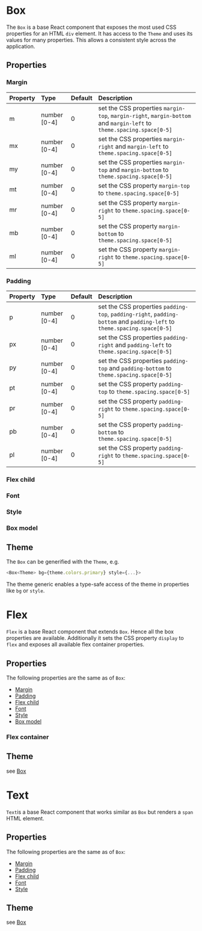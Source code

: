 # Box
The `Box` is a base React component that exposes the most used CSS
properties for an HTML `div` element. It has access to the `Theme` and
uses its values for many properties. This allows a consistent style
across the application.

## Properties

### Margin
| Property        | Type                | Default      | Description |
|:-------------- |:--------------------|:-------------|:------------|
| m               | number \[0-4\]      | 0            | set the CSS properties `margin-top`, `margin-right`, `margin-bottom` and `margin-left` to  `theme.spacing.space[0-5]` |
| mx              | number \[0-4\]      | 0            | set the CSS properties `margin-right` and `margin-left` to  `theme.spacing.space[0-5]` |
| my              | number \[0-4\]      | 0            | set the CSS properties `margin-top` and `margin-bottom` to  `theme.spacing.space[0-5]` |
| mt              | number \[0-4\]      | 0            | set the CSS property `margin-top` to  `theme.spacing.space[0-5]` |
| mr              | number \[0-4\]      | 0            | set the CSS property `margin-right` to  `theme.spacing.space[0-5]` |
| mb              | number \[0-4\]      | 0            | set the CSS property `margin-bottom` to  `theme.spacing.space[0-5]` |
| ml              | number \[0-4\]      | 0            | set the CSS property `margin-right` to  `theme.spacing.space[0-5]` |


### Padding
| Property        | Type                | Default      | Description |
|:--------------- |:--------------------|:-------------|:------------|
| p               | number \[0-4\]      | 0            | set the CSS properties `padding-top`, `padding-right`, `padding-bottom` and `padding-left` to  `theme.spacing.space[0-5]` |
| px              | number \[0-4\]      | 0            | set the CSS properties `padding-right` and `padding-left` to  `theme.spacing.space[0-5]` |
| py              | number \[0-4\]      | 0            | set the CSS properties `padding-top` and `padding-bottom` to  `theme.spacing.space[0-5]` |
| pt              | number \[0-4\]      | 0            | set the CSS property `padding-top` to  `theme.spacing.space[0-5]` |
| pr              | number \[0-4\]      | 0            | set the CSS property `padding-right` to  `theme.spacing.space[0-5]` |
| pb              | number \[0-4\]      | 0            | set the CSS property `padding-bottom` to  `theme.spacing.space[0-5]` |
| pl              | number \[0-4\]      | 0            | set the CSS property `padding-right` to  `theme.spacing.space[0-5]` |

### Flex child

### Font

### Style

### Box model

## Theme
The `Box` can be generified with the `Theme`, e.g.

```typescript
<Box<Theme> bg={theme.colors.primary} style={...}>
```

The theme generic enables a type-safe access of the theme in properties
like `bg` or `style`.

# Flex
`Flex` is a base React component that extends `Box`. Hence all the
box properties are available. Additionally it sets the CSS property
`display` to `flex` and exposes all available flex container properties.

## Properties

The following properties are the same as of `Box`:

* [Margin](#margin)
* [Padding](#Padding)
* [Flex child](#flex-child)
* [Font](#font)
* [Style](#style)
* [Box model](#box-model)

### Flex container

## Theme
see [Box](#theme)

# Text
`Text`is a base React component that works similar as `Box` but renders
a `span` HTML element.

## Properties
The following properties are the same as of `Box`:

* [Margin](#margin)
* [Padding](#Padding)
* [Flex child](#flex-child)
* [Font](#font)
* [Style](#style)

## Theme
see [Box](#theme)
